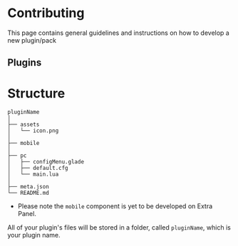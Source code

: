 # Contributing

This page contains general guidelines and instructions on how to develop a new plugin/pack

## Plugins

# Structure

```
pluginName
│
├── assets
│   └── icon.png
│
├── mobile
│
├── pc
│   ├── configMenu.glade
│   ├── default.cfg
│   └── main.lua
│
├── meta.json
└── README.md
```

* Please note the `mobile` component is yet to be developed on Extra Panel.

All of your plugin's files will be stored in a folder, called `pluginName`, which is your plugin name.

### 
